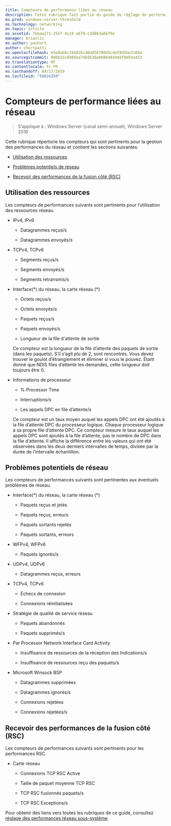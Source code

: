 ```yaml
---
title: Compteurs de performance liées au réseau
description: Cette rubrique fait partie du guide de réglage de performances du sous-système de réseau pour Windows Server 2016.
ms.prod: windows-server-threshold
ms.technology: networking
ms.topic: article
ms.assetid: 7ebaa271-2557-4c24-a679-c3d863e6bf9e
manager: brianlic
ms.author: pashort
author: shortpatti
ms.openlocfilehash: e5e8abbc19482bcd0dd5670065cde59d5be3169a
ms.sourcegitcommit: 0d0b32c8986ba7db9536e0b8648d4ddf9b03e452
ms.translationtype: MT
ms.contentlocale: fr-FR
ms.lasthandoff: 04/17/2019
ms.locfileid: "59824350"
---
```

# <a name="network-related-performance-counters"></a>Compteurs de performance liées au réseau

>S’applique à : Windows Server (canal semi-annuel), Windows Server 2016

Cette rubrique répertorie les compteurs qui sont pertinents pour la gestion des performances du réseau et contient les sections suivantes.  
  
-   [Utilisation des ressources](#bkmk_ru)  
  
-   [Problèmes potentiels de réseau](#bkmk_np)  
  
-   [Recevoir des performances de la fusion côté (RSC)](#bkmk_rsc)  
  
##  <a name="bkmk_ru"></a> Utilisation des ressources  

Les compteurs de performances suivants sont pertinents pour l’utilisation des ressources réseau.  
  
-   IPv4, IPv6  
  
    -   Datagrammes reçus/s  
  
    -   Datagrammes envoyés/s  
  
-   TCPv4, TCPv6  
  
    -   Segments reçus/s  
  
    -   Segments envoyés/s  
  
    -   Segments retransmis/s  
  
-   Interface(*) du réseau, la carte réseau (\*)  
  
    -   Octets reçus/s  
  
    -   Octets envoyés/s  
  
    -   Paquets reçus/s  
  
    -   Paquets envoyés/s  
  
    -   Longueur de la file d'attente de sortie  
  
     Ce compteur est la longueur de la file d’attente des paquets de sortie \(dans les paquets\). S’il s’agit plu de 2, sont rencontrés. Vous devez trouver le goulot d’étranglement et éliminer si vous le pouvez. Étant donné que NDIS files d’attente les demandes, cette longueur doit toujours être 0.  
  
-   Informations de processeur  
  
    -   % Processor Time  
  
    -   Interruptions/s  
  
    -   Les appels DPC en file d’attente/s  
  
     Ce compteur est un taux moyen auquel les appels DPC ont été ajoutés à la file d’attente DPC du processeur logique. Chaque processeur logique a sa propre file d’attente DPC. Ce compteur mesure le taux auquel les appels DPC sont ajoutés à la file d’attente, pas le nombre de DPC dans la file d’attente. Il affiche la différence entre les valeurs qui ont été observées dans les deux derniers intervalles de temps, divisée par la durée de l’intervalle échantillon.  
  
##  <a name="bkmk_np"></a> Problèmes potentiels de réseau  

Les compteurs de performances suivants sont pertinentes aux éventuels problèmes de réseau.  
  
-   Interface(*) du réseau, la carte réseau (\*)  
  
    -   Paquets reçus et jetés  
  
    -   Paquets reçus, erreurs  
  
    -   Paquets sortants rejetés  
  
    -   Paquets sortants, erreurs  
  
-   WFPv4, WFPv6  
  
    -   Paquets ignorés/s

-   UDPv4, UDPv6

    -   Datagrammes reçus, erreurs  
  
-   TCPv4, TCPv6  
  
    -   Échecs de connexion  
  
    -   Connexions réinitialisées  
  
-   Stratégie de qualité de service réseau  
  
    -   Paquets abandonnés  
  
    -   Paquets supprimés/s  
  
-   Par Processor Network Interface Card Activity  
  
    -   Insuffisance de ressources de la réception des Indications/s  
  
    -   Insuffisance de ressources reçu des paquets/s  
  
-   Microsoft Winsock BSP  
  
    -   Datagrammes supprimées  
  
    -   Datagrammes ignorés/s  
  
    -   Connexions rejetées  
  
    -   Connexions rejetées/s  
  
##  <a name="bkmk_rsc"></a> Recevoir des performances de la fusion côté (RSC)  

Les compteurs de performances suivants sont pertinents pour les performances RSC.  
  
-   Carte réseau  
  
    -   Connexions TCP RSC Active  
  
    -   Taille de paquet moyenne TCP RSC  
  
    -   TCP RSC fusionnés paquets/s  
  
    -   TCP RSC Exceptions/s

Pour obtenir des liens vers toutes les rubriques de ce guide, consultez [réglage des performances réseau sous-système](net-sub-performance-top.md).